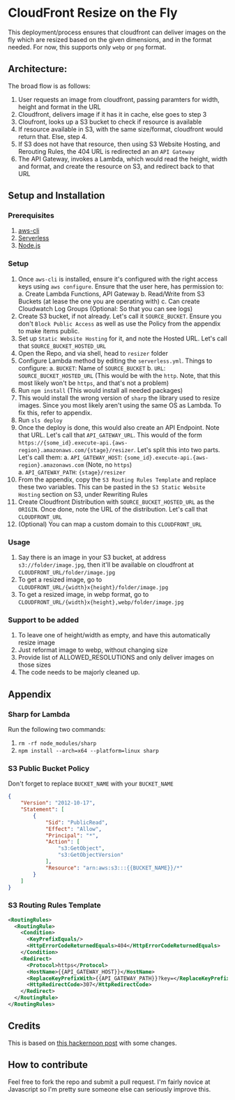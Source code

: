 # CloudFront Resize on the Fly

This deployment/process ensures that cloudfront can deliver images on the fly which are resized based on the given dimensions, and in the format needed.
For now, this supports only `webp` or `png` format. 

## Architecture:

The broad flow is as follows:
1. User requests an image from cloudfront, passing paramters for width, height and format in the URL
2. Cloudfront, delivers image if it has it in cache, else goes to step 3
3. Cloufront, looks up a S3 bucket to check if resource is available
4. If resource available in S3, with the same size/format, cloudfront would return that. Else, step 4.
5. If S3 does not have that resource, then using S3 Website Hosting, and Rerouting Rules, the 404 URL is redirected an an `API Gateway`
6. The API Gateway, invokes a Lambda, which would read the height, width and format, and create the resource on S3, and redirect back to that URL

## Setup and Installation

### Prerequisites
1. [aws-cli](https://aws.amazon.com/cli/)
2. [Serverless](https://www.serverless.com/)
3. [Node.js](https://nodejs.org/en/)

### Setup
1. Once `aws-cli` is installed, ensure it's configured with the right access keys using `aws configure`. Ensure that the user here, has permission to:
    a. Create Lambda Functions, API Gateway
    b. Read/Write from S3 Buckets (at lease the one you are operating with)
    c. Can create Cloudwatch Log Groups (Optional: So that you can see logs)
2. Create S3 bucket, if not already. Let's call it `SOURCE_BUCKET`. Ensure you don't `Block Public Access` as well as use the Policy from the appendix to make items public.
3. Set up `Static Website Hosting` for it, and note the Hosted URL. Let's call that `SOURCE_BUCKET_HOSTED_URL`
4. Open the Repo, and via shell, head to `resizer` folder
5. Configure Lambda method by editing the `serverless.yml`. Things to configure:
    a. `BUCKET`: Name of `SOURCE_BUCKET`
    b. `URL`: `SOURCE_BUCKET_HOSTED_URL` (This would be with the `http`. Note, that this most likely won't be `https`, and that's not a problem)
6. Run `npm install` (This would install all needed packages)
7. This would install the wrong version of `sharp` the library used to resize images. Since you most likely aren't using the same OS as Lambda. To fix this, refer to appendix.
8. Run `sls deploy`
9. Once the deploy is done, this would also create an API Endpoint. Note that URL. Let's call that `API_GATEWAY_URL`. This would of the form `https://{some_id}.execute-api.{aws-region}.amazonaws.com/{stage}/resizer`. Let's split this into two parts. Let's call them:
    a. `API_GATEWAY_HOST`: `{some_id}.execute-api.{aws-region}.amazonaws.com` (Note, no `https`)  
    a. `API_GATEWAY_PATH`: `{stage}/resizer`
10. From the appendix, copy the `S3 Routing Rules Template` and replace these two variables. This can be pasted in the `S3 Static Website Hosting` section on S3, under Rewriting Rules
11. Create Cloudfront Distribution with `SOURCE_BUCKET_HOSTED_URL` as the `ORIGIN`. Once done, note the URL of the distribution. Let's call that `CLOUDFRONT_URL`
12. (Optional) You can map a custom domain to this `CLOUDFRONT_URL`

### Usage

1. Say there is an image in your S3 bucket, at address `s3://folder/image.jpg`, then it'll be available on cloudfront at `CLOUDFRONT_URL/folder/image.jpg`
2. To get a resized image, go to `CLOUDFRONT_URL/{width}x{height}/folder/image.jpg` 
3. To get a resized image, in webp format, go to `CLOUDFRONT_URL/{width}x{height},webp/folder/image.jpg`

### Support to be added
1. To leave one of height/width as empty, and have this automatically resize image
2. Just reformat image to webp, without changing size 
3. Provide list of ALLOWED_RESOLUTIONS and only deliver images on those sizes
4. The code needs to be majorly cleaned up.

## Appendix

### Sharp for Lambda
Run the following two commands:
1. `rm -rf node_modules/sharp`
2. `npm install --arch=x64 --platform=linux sharp`

### S3 Public Bucket Policy
Don't forget to replace `BUCKET_NAME` with your `BUCKET_NAME`

```json
{
    "Version": "2012-10-17",
    "Statement": [
        {
            "Sid": "PublicRead",
            "Effect": "Allow",
            "Principal": "*",
            "Action": [
                "s3:GetObject",
                "s3:GetObjectVersion"
            ],
            "Resource": "arn:aws:s3:::{{BUCKET_NAME}}/*"
        }
    ]
}
``` 


### S3 Routing Rules Template

```xml
<RoutingRules>
  <RoutingRule>
    <Condition>
      <KeyPrefixEquals/>
      <HttpErrorCodeReturnedEquals>404</HttpErrorCodeReturnedEquals>
    </Condition>
    <Redirect>
      <Protocol>https</Protocol>
      <HostName>{{API_GATEWAY_HOST}}</HostName>
      <ReplaceKeyPrefixWith>{{API_GATEWAY_PATH}}?key=</ReplaceKeyPrefixWith>
      <HttpRedirectCode>307</HttpRedirectCode>
    </Redirect>
  </RoutingRule>
</RoutingRules>
```



## Credits
This is based on [this hackernoon post](https://hackernoon.com/image-resizing-after-upload-with-amazon-s3-aws-lambda-and-cloudfront-for-ssl-loce3y0h) with some changes.

## How to contribute
Feel free to fork the repo and submit a pull request. I'm fairly novice at Javascript so I'm pretty sure someone else can seriously improve this.
